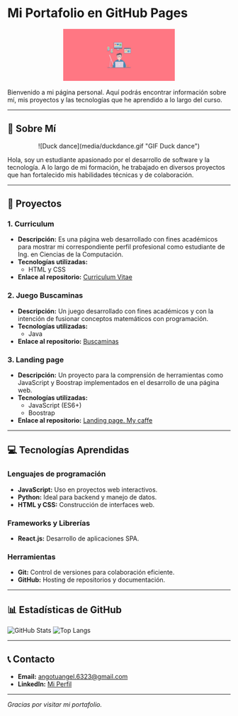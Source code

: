 # Mi Portafolio en GitHub Pages

<div align="center">
  <img src="media/coding.jpg" alt="Imagen referencial de programación" style="width:50%; height:auto;">
</div>

Bienvenido a mi página personal. Aquí podrás encontrar información sobre mí, mis proyectos y las tecnologías que he aprendido a lo largo del curso.

---

## 🌟 Sobre Mí

<div align="center">
  ![Duck dance](media/duckdance.gif "GIF Duck dance")
</div>

Hola, soy un estudiante apasionado por el desarrollo de software y la tecnología. A lo largo de mi formación, he trabajado en diversos proyectos que han fortalecido mis habilidades técnicas y de colaboración.

---

## 🚀 Proyectos

### 1. **Curriculum**
- **Descripción:** Es una página web desarrollado con fines académicos para mostrar mi correspondiente perfil profesional como estudiante de Ing. en Ciencias de la Computación.
- **Tecnologías utilizadas:** 
  - HTML y CSS
- **Enlace al repositorio:** [Curriculum Vitae](https://github.com/Kenkyo1/curriculum.git)

### 2. **Juego Buscaminas**
- **Descripción:** Un juego desarrollado con fines académicos y con la intención de fusionar conceptos matemáticos con programación.
- **Tecnologías utilizadas:**
  - Java
- **Enlace al repositorio:** [Buscaminas](https://github.com/Kenkyo1/ProyectoBuscaminas.git)

### 3. **Landing page**
- **Descripción:** Un proyecto para la comprensión de herramientas como JavaScript y Boostrap implementados en el desarrollo de una página web.
- **Tecnologías utilizadas:**
  - JavaScript (ES6+)
  - Boostrap
- **Enlace al repositorio:** [Landing page. My caffe](https://github.com/Kenkyo1/landing.git)

---

## 💻 Tecnologías Aprendidas

### Lenguajes de programación
- **JavaScript:** Uso en proyectos web interactivos.
- **Python:** Ideal para backend y manejo de datos.
- **HTML y CSS:** Construcción de interfaces web.

### Frameworks y Librerías
- **React.js:** Desarrollo de aplicaciones SPA.

### Herramientas
- **Git:** Control de versiones para colaboración eficiente.
- **GitHub:** Hosting de repositorios y documentación.

---

## 📊 Estadísticas de GitHub

![GitHub Stats](https://github-readme-stats.vercel.app/api?username=Kenkyo1&show_icons=true&theme=radical)
![Top Langs](https://github-readme-stats.vercel.app/api/top-langs/?username=Kenkyo1&layout=compact&theme=radical)

---

## 📞 Contacto

- **Email:** [angotuangel.6323@gmail.com](angotuangel.6323@gmail.com)
- **LinkedIn:** [Mi Perfil](linkedin.com/in/angel-gómez-tumbaco-4634a327a)

---

_Gracias por visitar mi portafolio._

